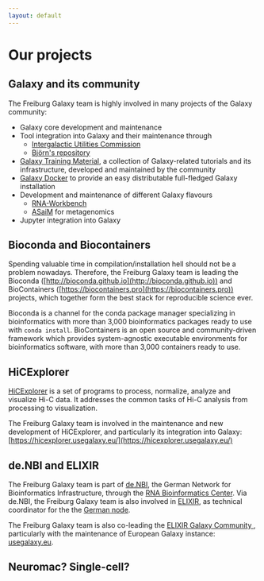 ```yaml
---
layout: default
---
```


# Our projects

## Galaxy and its community

The Freiburg Galaxy team is highly involved in many projects of the Galaxy community:

- Galaxy core development and maintenance
- Tool integration into Galaxy and their maintenance through
    - [Intergalactic Utilities Commission](https://galaxyproject.org/iuc/)
    - [Björn's repository](https://github.com/bgruening/galaxytools)
- [Galaxy Training Material](https://galaxyproject.github.io/training-material/), a collection of Galaxy-related tutorials and its infrastructure, developed and maintained by the community
- [Galaxy Docker](https://github.com/bgruening/docker-galaxy-stable) to provide an easy distributable full-fledged Galaxy installation
- Development and maintenance of different Galaxy flavours
    - [RNA-Workbench](http://bgruening.github.io/galaxy-rna-workbench/) 
    - [ASaiM](http://asaim.readthedocs.io/en/latest/) for metagenomics
- Jupyter integration into Galaxy

## Bioconda and Biocontainers

Spending valuable time in compilation/installation hell should not be a problem nowadays. Therefore, the Freiburg Galaxy team is leading the Bioconda ([http://bioconda.github.io](http://bioconda.github.io)) and BioContainers ([https://biocontainers.pro](https://biocontainers.pro)) projects, which together form the best stack for reproducible science ever.

Bioconda is a channel for the conda package manager specializing in bioinformatics with more than 3,000 bioinformatics packages ready to use with `conda install`. BioContainers is an open source and community-driven framework which provides system-agnostic executable environments for bioinformatics software, with more than 3,000 containers ready to use.

## HiCExplorer

[HiCExplorer](https://hicexplorer.readthedocs.io/en/documentation/) is a set of programs to process, normalize, analyze and visualize Hi-C data. It addresses the common tasks of Hi-C analysis from processing to visualization.

The Freiburg Galaxy team is involved in the maintenance and new development of HiCExplorer, and particularly its integration into Galaxy: [https://hicexplorer.usegalaxy.eu/](https://hicexplorer.usegalaxy.eu/)

## de.NBI and ELIXIR

The Freiburg Galaxy team is part of [de.NBI](http://www.denbi.de/), the German Network for Bioinformatics Infrastructure, through the [RNA Bioinformatics Center](http://www.denbi.de/rbc). Via de.NBI, the Freiburg Galaxy team is also involved in [ELIXIR](https://www.elixir-europe.org), as technical coordinator for the the [German node](https://www.elixir-europe.org/about-us/who-we-are/nodes/germany).

The Freiburg Galaxy team is also co-leading the [ELIXIR Galaxy Community
](https://www.elixir-europe.org/communities/galaxy), particularly with the maintenance of European Galaxy instance: [usegalaxy.eu](https://usegalaxy.eu/).

## Neuromac? Single-cell?



